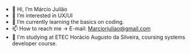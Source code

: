 - 👋 Hi, I’m Márcio Julião
- 👀 I’m interested in UX/UI
- 🌱 I’m currently learning the basics on coding.  
- 📫 How to reach me -> E-mail: Marciorjuliao@gmail.com
- 🏫 I'm studying at ETEC Horácio Augusto da Silveira, coursing systems developer course. 
<!---
SirRazar/SirRazar is a ✨ special ✨ repository because its `README.md` (this file) appears on your GitHub profile.
You can click the Preview link to take a look at your changes.
--->
